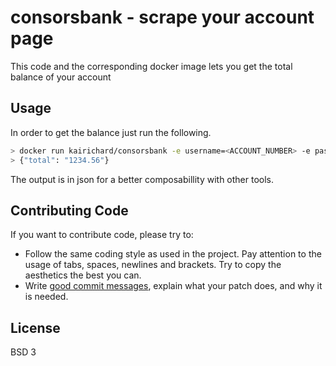 # consorsbank - scrape your account page
This code and the corresponding docker image lets you get the total balance of your account

## Usage
In order to get the balance just run the following.

```bash
> docker run kairichard/consorsbank -e username=<ACCOUNT_NUMBER> -e password=<ACCOUNT_PW>
> {"total": "1234.56"}
```
The output is in json for a better composabillity with other tools.

## Contributing Code

If you want to contribute code, please try to:

* Follow the same coding style as used in the project. Pay attention to the
  usage of tabs, spaces, newlines and brackets. Try to copy the aesthetics the
  best you can.
* Write [good commit messages](http://tbaggery.com/2008/04/19/a-note-about-git-commit-messages.html),
  explain what your patch does, and why it is needed.

License
--------
BSD 3

